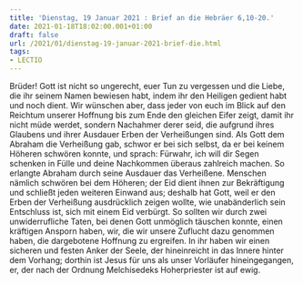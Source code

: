 ```yaml
---
title: 'Dienstag, 19 Januar 2021 : Brief an die Hebräer 6,10-20.'
date: 2021-01-18T18:02:00.001+01:00
draft: false
url: /2021/01/dienstag-19-januar-2021-brief-die.html
tags: 
- LECTIO
---
```


Brüder! Gott ist nicht so ungerecht, euer Tun zu vergessen und die Liebe, die ihr seinem Namen bewiesen habt, indem ihr den Heiligen gedient habt und noch dient. Wir wünschen aber, dass jeder von euch im Blick auf den Reichtum unserer Hoffnung bis zum Ende den gleichen Eifer zeigt, damit ihr nicht müde werdet, sondern Nachahmer derer seid, die aufgrund ihres Glaubens und ihrer Ausdauer Erben der Verheißungen sind. Als Gott dem Abraham die Verheißung gab, schwor er bei sich selbst, da er bei keinem Höheren schwören konnte, und sprach: Fürwahr, ich will dir Segen schenken in Fülle und deine Nachkommen überaus zahlreich machen. So erlangte Abraham durch seine Ausdauer das Verheißene. Menschen nämlich schwören bei dem Höheren; der Eid dient ihnen zur Bekräftigung und schließt jeden weiteren Einwand aus; deshalb hat Gott, weil er den Erben der Verheißung ausdrücklich zeigen wollte, wie unabänderlich sein Entschluss ist, sich mit einem Eid verbürgt. So sollten wir durch zwei unwiderrufliche Taten, bei denen Gott unmöglich täuschen konnte, einen kräftigen Ansporn haben, wir, die wir unsere Zuflucht dazu genommen haben, die dargebotene Hoffnung zu ergreifen. In ihr haben wir einen sicheren und festen Anker der Seele, der hineinreicht in das Innere hinter dem Vorhang; dorthin ist Jesus für uns als unser Vorläufer hineingegangen, er, der nach der Ordnung Melchisedeks Hoherpriester ist auf ewig.